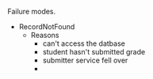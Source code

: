 

Failure modes.

* RecordNotFound
  * Reasons
    * can't access the datbase
    * student hasn't submitted grade
    * submitter service fell over
    * 
